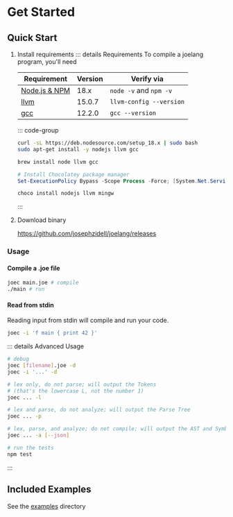 # Get Started

## Quick Start

1. Install requirements
	::: details Requirements
	To compile a joelang program, you'll need

	| Requirement | Version | Verify via |
	| --- | --- | --- |
	| [Node.js & NPM](https://nodejs.org/en) | 18.x | `node -v` and `npm -v` |
	| [llvm](https://releases.llvm.org/) | 15.0.7 | `llvm-config --version` |
	| [gcc](https://gcc.gnu.org/install/) | 12.2.0 | `gcc --version` |

	::: code-group

	```bash [Ubuntu/Debian]
	curl -sL https://deb.nodesource.com/setup_18.x | sudo bash
	sudo apt-get install -y nodejs llvm gcc
	```

	```bash [Mac (via Homebrew)]
	brew install node llvm gcc
	```

	```ps1 [Windows (via PowerShell and Chocolatey)]
	# Install Chocolatey package manager
	Set-ExecutionPolicy Bypass -Scope Process -Force; [System.Net.ServicePointManager]::SecurityProtocol = [System.Net.ServicePointManager]::SecurityProtocol -bor 3072; iex ((New-Object System.Net.WebClient).DownloadString('https://chocolatey.org/install.ps1'))

	choco install nodejs llvm mingw
	```
	:::

2. Download binary

	https://github.com/josephzidell/joelang/releases

### Usage

#### Compile a .joe file

```bash
joec main.joe # compile
./main # run
```

#### Read from stdin
Reading input from stdin will compile and run your code.

```bash
joec -i 'f main { print 42 }'
```

::: details Advanced Usage

```bash
# debug
joec [filename].joe -d
joec -i '...' -d

# lex only, do not parse; will output the Tokens
# (that's the lowercase L, not the number 1)
joec ... -l

# lex and parse, do not analyze; will output the Parse Tree
joec ... -p

# lex, parse, and analyze; do not compile; will output the AST and Symbol Table
joec ... -a [--json]

# run the tests
npm test
```

:::

## Included Examples

See the [examples](https://github.com/josephzidell/joelang/tree/main/examples) directory
